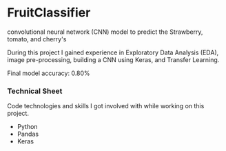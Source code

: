 <h1>FruitClassifier</h1>

convolutional neural network (CNN) model to predict the Strawberry, tomato, and cherry's 

During this project I gained experience in Exploratory Data Analysis (EDA), image pre-processing, building a CNN using Keras, and Transfer Learning.

Final model accuracy: 0.80%

<h3>Technical Sheet</h3>
Code technologies and skills I got involved with while working on this project.

- Python
- Pandas
- Keras


